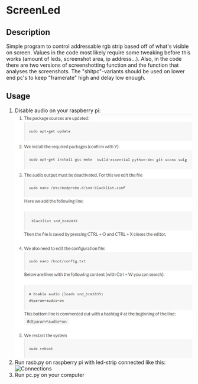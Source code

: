 # ScreenLed

## Description
Simple program to control addressable rgb strip based off of what's visible on screen. Values in the code most likely require some tweaking before this works (amount of leds, screenshot area, ip address...). Also, in the code there are two versions of screenshotting function and the function that analyses the screenshots. The "shitpc"-variants should be used on lower end pc's to keep "framerate" high and delay low enough.

## Usage
1. Disable audio on your raspberry pi:
![Disable audio](enableraspberryaudio.JPG)
3. Run rasb.py on raspberry pi with led-strip connected like this:
![Connections](https://tutorials-raspberrypi.de/wp-content/uploads/Raspberry-Pi-WS2812-Steckplatine-600x361.png)
3. Run pc.py on your computer 
